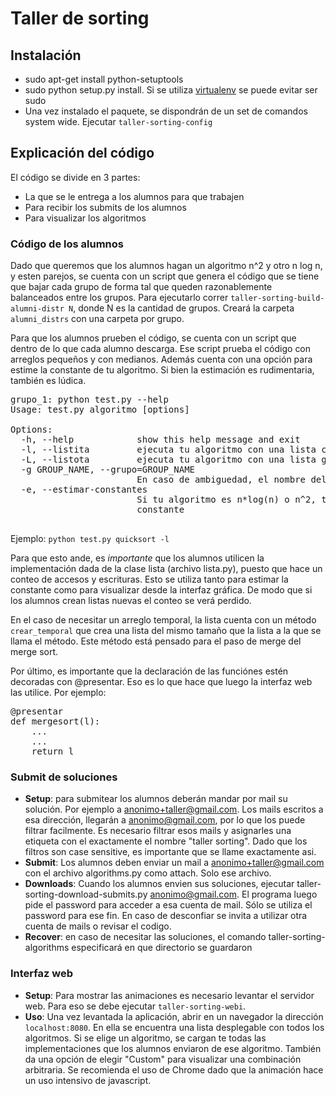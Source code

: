 Taller de sorting
=================


Instalación
-----------
 * sudo apt-get install  python-setuptools
 * sudo python setup.py install. Si se utiliza [virtualenv](http://pypi.python.org/pypi/virtualenv) se puede evitar ser sudo
 * Una vez instalado el paquete, se dispondrán de un set de comandos system wide. Ejecutar `taller-sorting-config`


Explicación del código
----------------------

El código se divide en 3 partes:
 * La que se le entrega a los alumnos para que trabajen
 * Para recibir los submits de los alumnos
 * Para visualizar los algoritmos
 
### Código de los alumnos
Dado que queremos que los alumnos hagan un algoritmo n^2 y otro n log n, y esten parejos, se cuenta con un script que genera el código que se tiene que bajar cada grupo de forma tal que queden razonablemente balanceados entre los grupos. 
Para ejecutarlo correr `taller-sorting-build-alumni-distr N`, donde N es la cantidad de grupos. Creará la carpeta `alumni_distrs` con una
carpeta por grupo.

Para que los alumnos prueben el código, se cuenta con un script que dentro de lo que cada alumno descarga. Ese script prueba el código con arreglos pequeños y con medianos. Además cuenta con una opción para estime la constante de tu algoritmo. Si bien la estimación es rudimentaria, también es lúdica.

<pre>
grupo_1: python test.py --help
Usage: test.py algoritmo [options]

Options:
  -h, --help            show this help message and exit
  -l, --listita         ejecuta tu algoritmo con una lista chiquita
  -L, --listota         ejecuta tu algoritmo con una lista grandota
  -g GROUP_NAME, --grupo=GROUP_NAME
                        En caso de ambiguedad, el nombre del grupo
  -e, --estimar-constantes
                        Si tu algoritmo es n*log(n) o n^2, trata de estimar la
                        constante

</pre>

Ejemplo: `python test.py quicksort -l`

Para que esto ande, es *importante* que los alumnos utilicen la implementación dada de la clase lista (archivo lista.py), puesto 
que hace un conteo de accesos y escrituras. Esto se utiliza tanto para estimar la constante como para visualizar desde la interfaz 
gráfica. De modo que si los alumnos crean listas nuevas el conteo se verá perdido.

En el caso de necesitar un arreglo temporal, la lista cuenta con un método `crear_temporal` que crea una lista del mismo tamaño que 
la lista a la que se llama el método. Este método está pensado para el paso de merge del merge sort. 

Por último, es importante que la declaración de las funciónes estén decoradas con @presentar. Eso es lo que hace que luego la interfaz web las utilice. Por ejemplo:

<pre>
@presentar
def mergesort(l):
    ...
    ...
    return l
</pre>

### Submit de soluciones
 * **Setup**: para submitear los alumnos deberán mandar por mail su solución. Por ejemplo a anonimo+taller@gmail.com. Los mails escritos a esa dirección, llegarán a anonimo@gmail.com, por lo que los puede filtrar facilmente. 
    Es necesario filtrar esos mails y asignarles una etiqueta con el exactamente el nombre "taller sorting". Dado que los filtros son
    case sensitive, es importante que se llame exactamente asi.
 * **Submit**: Los alumnos deben enviar un mail a anonimo+taller@gmail.com con el archivo algorithms.py como attach. Solo ese archivo.
 * **Downloads**: Cuando los alumnos envien sus soluciones, ejecutar taller-sorting-download-submits.py anonimo@gmail.com. El programa luego pide el password para acceder a esa cuenta de mail. Sólo se utiliza el password para ese fin. En caso de desconfiar se invita a utilizar otra cuenta de mails o revisar el codigo.
 * **Recover**: en caso de necesitar las soluciones, el comando taller-sorting-algorithms especificará en que directorio se guardaron

### Interfaz web
 * **Setup**: Para mostrar las animaciones es necesario levantar el servidor web. Para eso se debe ejecutar `taller-sorting-webi`.
 * **Uso**: Una vez levantada la aplicación, abrir en un navegador la dirección `localhost:8080`. En ella se encuentra una lista desplegable con todos los algoritmos. Si se elige un algoritmo, se cargan te todas las implementaciones que los alumnos enviaron de ese algoritmo. También da una opción de elegir "Custom" para visualizar una combinación arbitraria. Se recomienda el uso de Chrome dado que la animación hace un uso intensivo de javascript.



